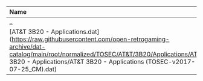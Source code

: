 |Name|Size|
|:---|---:|
|[..](../index.html)|DIR|
|[AT&T 3B20 - Applications.dat](https://raw.githubusercontent.com/open-retrogaming-archive/dat-catalog/main/root/normalized/TOSEC/AT&T/3B20/Applications/AT&T 3B20 - Applications/AT&T 3B20 - Applications (TOSEC-v2017-07-25_CM).dat)|1408|

